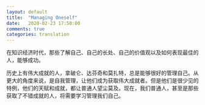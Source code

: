 ```yaml
---
layout: default
title:  "Managing Oneself"
date:   2020-02-23 17:50:00
comments: true
categories: translation
---
```


在知识经济时代，那些了解自己、自己的长处、自己的价值观以及如何表现最佳的人，能够成功。


历史上有伟大成就的人，拿破仑、达芬奇和莫扎特，总是能够很好的管理自己。从更大的角度来说，是自我管理，让他们成为获取伟大成就者。但是他们是很少见的特例，他们的天赋和成就，都让普通人望尘莫及。现在，我们普通人，甚至是那些获取了不错成就的人，将需要学习管理我们自己。
